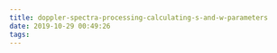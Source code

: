 ```yaml
---
title: doppler-spectra-processing-calculating-s-and-w-parameters
date: 2019-10-29 00:49:26
tags:
---
```

